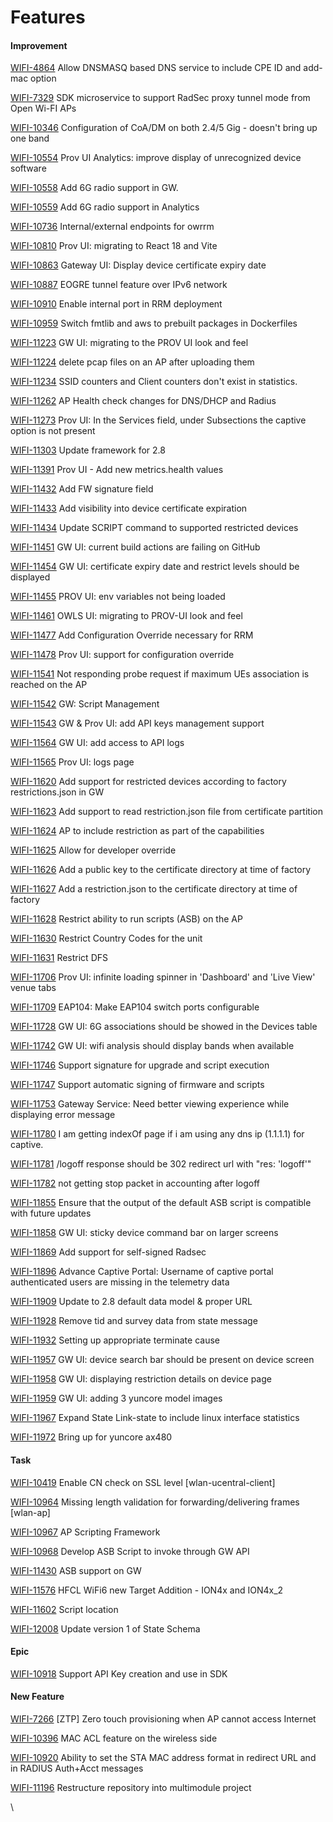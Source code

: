 # Features

#### Improvement

[WIFI-4864](https://telecominfraproject.atlassian.net/browse/WIFI-4864) Allow DNSMASQ based DNS service to include CPE ID and add-mac option

[WIFI-7329](https://telecominfraproject.atlassian.net/browse/WIFI-7329) SDK microservice to support RadSec proxy tunnel mode from Open Wi-FI APs

[WIFI-10346](https://telecominfraproject.atlassian.net/browse/WIFI-10346) Configuration of CoA/DM on both 2.4/5 Gig - doesn't bring up one band

[WIFI-10554](https://telecominfraproject.atlassian.net/browse/WIFI-10554) Prov UI Analytics: improve display of unrecognized device software

[WIFI-10558](https://telecominfraproject.atlassian.net/browse/WIFI-10558) Add 6G radio support in GW.

[WIFI-10559](https://telecominfraproject.atlassian.net/browse/WIFI-10559) Add 6G radio support in Analytics

[WIFI-10736](https://telecominfraproject.atlassian.net/browse/WIFI-10736) Internal/external endpoints for owrrm

[WIFI-10810](https://telecominfraproject.atlassian.net/browse/WIFI-10810) Prov UI: migrating to React 18 and Vite

[WIFI-10863](https://telecominfraproject.atlassian.net/browse/WIFI-10863) Gateway UI: Display device certificate expiry date

[WIFI-10887](https://telecominfraproject.atlassian.net/browse/WIFI-10887) EOGRE tunnel feature over IPv6 network

[WIFI-10910](https://telecominfraproject.atlassian.net/browse/WIFI-10910) Enable internal port in RRM deployment

[WIFI-10959](https://telecominfraproject.atlassian.net/browse/WIFI-10959) Switch fmtlib and aws to prebuilt packages in Dockerfiles

[WIFI-11223](https://telecominfraproject.atlassian.net/browse/WIFI-11223) GW UI: migrating to the PROV UI look and feel

[WIFI-11224](https://telecominfraproject.atlassian.net/browse/WIFI-11224) delete pcap files on an AP after uploading them

[WIFI-11234](https://telecominfraproject.atlassian.net/browse/WIFI-11234) SSID counters and Client counters don't exist in statistics.

[WIFI-11262](https://telecominfraproject.atlassian.net/browse/WIFI-11262) AP Health check changes for DNS/DHCP and Radius

[WIFI-11273](https://telecominfraproject.atlassian.net/browse/WIFI-11273) Prov UI: In the Services field, under Subsections the captive option is not present

[WIFI-11303](https://telecominfraproject.atlassian.net/browse/WIFI-11303) Update framework for 2.8

[WIFI-11391](https://telecominfraproject.atlassian.net/browse/WIFI-11391) Prov UI - Add new metrics.health values

[WIFI-11432](https://telecominfraproject.atlassian.net/browse/WIFI-11432) Add FW signature field

[WIFI-11433](https://telecominfraproject.atlassian.net/browse/WIFI-11433) Add visibility into device certificate expiration

[WIFI-11434](https://telecominfraproject.atlassian.net/browse/WIFI-11434) Update SCRIPT command to supported restricted devices

[WIFI-11451](https://telecominfraproject.atlassian.net/browse/WIFI-11451) GW UI: current build actions are failing on GitHub

[WIFI-11454](https://telecominfraproject.atlassian.net/browse/WIFI-11454) GW UI: certificate expiry date and restrict levels should be displayed

[WIFI-11455](https://telecominfraproject.atlassian.net/browse/WIFI-11455) PROV UI: env variables not being loaded

[WIFI-11461](https://telecominfraproject.atlassian.net/browse/WIFI-11461) OWLS UI: migrating to PROV-UI look and feel

[WIFI-11477](https://telecominfraproject.atlassian.net/browse/WIFI-11477) Add Configuration Override necessary for RRM

[WIFI-11478](https://telecominfraproject.atlassian.net/browse/WIFI-11478) Prov UI: support for configuration override

[WIFI-11541](https://telecominfraproject.atlassian.net/browse/WIFI-11541) Not responding probe request if maximum UEs association is reached on the AP

[WIFI-11542](https://telecominfraproject.atlassian.net/browse/WIFI-11542) GW: Script Management

[WIFI-11543](https://telecominfraproject.atlassian.net/browse/WIFI-11543) GW & Prov UI: add API keys management support

[WIFI-11564](https://telecominfraproject.atlassian.net/browse/WIFI-11564) GW UI: add access to API logs

[WIFI-11565](https://telecominfraproject.atlassian.net/browse/WIFI-11565) Prov UI: logs page

[WIFI-11620](https://telecominfraproject.atlassian.net/browse/WIFI-11620) Add support for restricted devices according to factory restrictions.json in GW

[WIFI-11623](https://telecominfraproject.atlassian.net/browse/WIFI-11623) Add support to read restriction.json file from certificate partition

[WIFI-11624](https://telecominfraproject.atlassian.net/browse/WIFI-11624) AP to include restriction as part of the capabilities

[WIFI-11625](https://telecominfraproject.atlassian.net/browse/WIFI-11625) Allow for developer override

[WIFI-11626](https://telecominfraproject.atlassian.net/browse/WIFI-11626) Add a public key to the certificate directory at time of factory

[WIFI-11627](https://telecominfraproject.atlassian.net/browse/WIFI-11627) Add a restriction.json to the certificate directory at time of factory

[WIFI-11628](https://telecominfraproject.atlassian.net/browse/WIFI-11628) Restrict ability to run scripts (ASB) on the AP

[WIFI-11630](https://telecominfraproject.atlassian.net/browse/WIFI-11630) Restrict Country Codes for the unit

[WIFI-11631](https://telecominfraproject.atlassian.net/browse/WIFI-11631) Restrict DFS

[WIFI-11706](https://telecominfraproject.atlassian.net/browse/WIFI-11706) Prov UI: infinite loading spinner in 'Dashboard' and 'Live View' venue tabs

[WIFI-11709](https://telecominfraproject.atlassian.net/browse/WIFI-11709) EAP104: Make EAP104 switch ports configurable

[WIFI-11728](https://telecominfraproject.atlassian.net/browse/WIFI-11728) GW UI: 6G associations should be showed in the Devices table

[WIFI-11742](https://telecominfraproject.atlassian.net/browse/WIFI-11742) GW UI: wifi analysis should display bands when available

[WIFI-11746](https://telecominfraproject.atlassian.net/browse/WIFI-11746) Support signature for upgrade and script execution

[WIFI-11747](https://telecominfraproject.atlassian.net/browse/WIFI-11747) Support automatic signing of firmware and scripts

[WIFI-11753](https://telecominfraproject.atlassian.net/browse/WIFI-11753) Gateway Service: Need better viewing experience while displaying error message

[WIFI-11780](https://telecominfraproject.atlassian.net/browse/WIFI-11780) I am getting indexOf page if i am using any dns ip (1.1.1.1) for captive.

[WIFI-11781](https://telecominfraproject.atlassian.net/browse/WIFI-11781) /logoff response should be 302 redirect url with "res: 'logoff'"

[WIFI-11782](https://telecominfraproject.atlassian.net/browse/WIFI-11782) not getting stop packet in accounting after logoff

[WIFI-11855](https://telecominfraproject.atlassian.net/browse/WIFI-11855) Ensure that the output of the default ASB script is compatible with future updates

[WIFI-11858](https://telecominfraproject.atlassian.net/browse/WIFI-11858) GW UI: sticky device command bar on larger screens

[WIFI-11869](https://telecominfraproject.atlassian.net/browse/WIFI-11869) Add support for self-signed Radsec

[WIFI-11896](https://telecominfraproject.atlassian.net/browse/WIFI-11896) Advance Captive Portal: Username of captive portal authenticated users are missing in the telemetry data

[WIFI-11909](https://telecominfraproject.atlassian.net/browse/WIFI-11909) Update to 2.8 default data model & proper URL

[WIFI-11928](https://telecominfraproject.atlassian.net/browse/WIFI-11928) Remove tid and survey data from state message

[WIFI-11932](https://telecominfraproject.atlassian.net/browse/WIFI-11932) Setting up appropriate terminate cause

[WIFI-11957](https://telecominfraproject.atlassian.net/browse/WIFI-11957) GW UI: device search bar should be present on device screen

[WIFI-11958](https://telecominfraproject.atlassian.net/browse/WIFI-11958) GW UI: displaying restriction details on device page

[WIFI-11959](https://telecominfraproject.atlassian.net/browse/WIFI-11959) GW UI: adding 3 yuncore model images

[WIFI-11967](https://telecominfraproject.atlassian.net/browse/WIFI-11967) Expand State Link-state to include linux interface statistics

[WIFI-11972](https://telecominfraproject.atlassian.net/browse/WIFI-11972) Bring up for yuncore ax480

#### &#x20;Task

[WIFI-10419](https://telecominfraproject.atlassian.net/browse/WIFI-10419) Enable CN check on SSL level \[wlan-ucentral-client]

[WIFI-10964](https://telecominfraproject.atlassian.net/browse/WIFI-10964) Missing length validation for forwarding/delivering frames \[wlan-ap]

[WIFI-10967](https://telecominfraproject.atlassian.net/browse/WIFI-10967) AP Scripting Framework

[WIFI-10968](https://telecominfraproject.atlassian.net/browse/WIFI-10968) Develop ASB Script to invoke through GW API

[WIFI-11430](https://telecominfraproject.atlassian.net/browse/WIFI-11430) ASB support on GW

[WIFI-11576](https://telecominfraproject.atlassian.net/browse/WIFI-11576) HFCL WiFi6 new Target Addition - ION4x and ION4x\_2

[WIFI-11602](https://telecominfraproject.atlassian.net/browse/WIFI-11602) Script location

[WIFI-12008](https://telecominfraproject.atlassian.net/browse/WIFI-12008) Update version 1 of State Schema

#### Epic

[WIFI-10918](https://telecominfraproject.atlassian.net/browse/WIFI-10918) Support API Key creation and use in SDK

#### New Feature

[WIFI-7266](https://telecominfraproject.atlassian.net/browse/WIFI-7266) \[ZTP] Zero touch provisioning when AP cannot access Internet

[WIFI-10396](https://telecominfraproject.atlassian.net/browse/WIFI-10396) MAC ACL feature on the wireless side

[WIFI-10920](https://telecominfraproject.atlassian.net/browse/WIFI-10920) Ability to set the STA MAC address format in redirect URL and in RADIUS Auth+Acct messages

[WIFI-11196](https://telecominfraproject.atlassian.net/browse/WIFI-11196) Restructure repository into multimodule project

\


